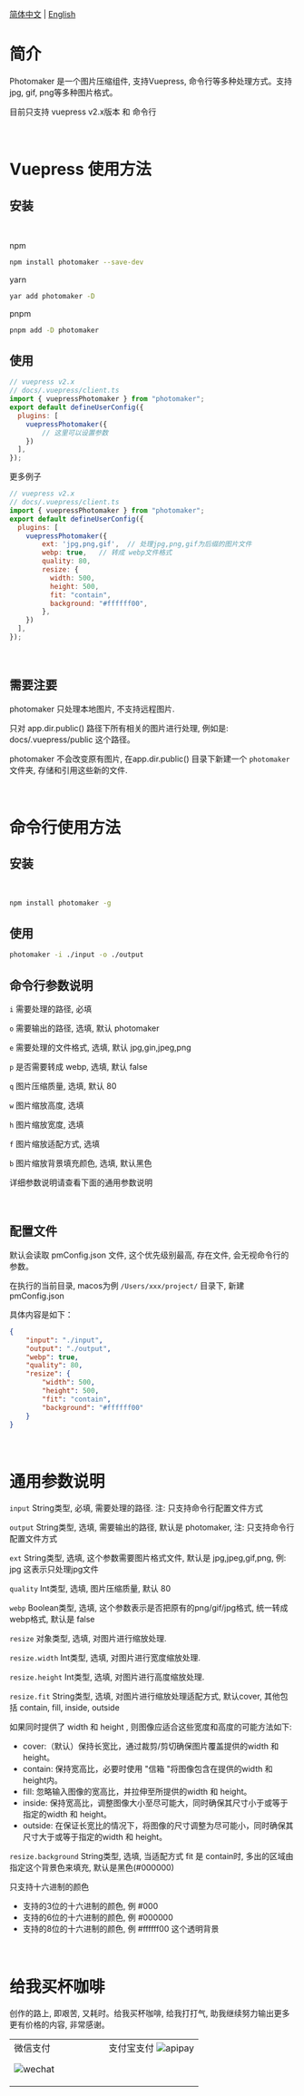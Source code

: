 
[简体中文](README.zh_CN.md) | [English](README.md)
# 简介

Photomaker 是一个图片压缩组件, 支持Vuepress, 命令行等多种处理方式。支持jpg, gif, png等多种图片格式。

目前只支持  vuepress v2.x版本 和 命令行

<br>

# Vuepress 使用方法

## 安装
<br>

npm
```bash
npm install photomaker --save-dev
```

yarn
```bash
yar add photomaker -D
```


pnpm
```bash
pnpm add -D photomaker
```


## 使用

```js
// vuepress v2.x
// docs/.vuepress/client.ts
import { vuepressPhotomaker } from "photomaker";
export default defineUserConfig({
  plugins: [
    vuepressPhotomaker({
        // 这里可以设置参数
    })
  ],
});
```



更多例子


```js
// vuepress v2.x
// docs/.vuepress/client.ts
import { vuepressPhotomaker } from "photomaker";
export default defineUserConfig({
  plugins: [
    vuepressPhotomaker({
        ext: 'jpg,png,gif',  // 处理jpg,png,gif为后缀的图片文件
        webp: true,   // 转成 webp文件格式
        quality: 80,
        resize: {
          width: 500,  
          height: 500,
          fit: "contain",
          background: "#ffffff00",
        },
    })
  ],
});
```

<br>

## 需要注要

photomaker 只处理本地图片, 不支持远程图片.

只对 app.dir.public() 路径下所有相关的图片进行处理, 例如是: docs/.vuepress/public 这个路径。

photomaker 不会改变原有图片, 在app.dir.public() 目录下新建一个 `photomaker` 文件夹, 存储和引用这些新的文件.

<br>

# 命令行使用方法


## 安装
<br>

```bash
npm install photomaker -g
```


## 使用

```bash
photomaker -i ./input -o ./output
```


## 命令行参数说明


`i` 需要处理的路径, 必填

`o` 需要输出的路径, 选填, 默认 photomaker

`e` 需要处理的文件格式, 选填, 默认 jpg,gin,jpeg,png

`p` 是否需要转成 webp, 选填, 默认 false

`q` 图片压缩质量, 选填, 默认 80

`w` 图片缩放高度, 选填

`h` 图片缩放宽度, 选填

`f` 图片缩放适配方式, 选填

`b` 图片缩放背景填充颜色, 选填, 默认黑色

详细参数说明请查看下面的通用参数说明

<br>





## 配置文件

默认会读取 pmConfig.json 文件,  这个优先级别最高, 存在文件, 会无视命令行的参数。

在执行的当前目录,  macos为例 `/Users/xxx/project/` 目录下, 新建 pmConfig.json

具体内容是如下：

```json
{
    "input": "./input",
    "output": "./output",
    "webp": true,
    "quality": 80,
    "resize": {
        "width": 500,
        "height": 500,
        "fit": "contain",
        "background": "#ffffff00"
    }
}
```

<br>

# 通用参数说明

`input` String类型, 必填, 需要处理的路径. 注: 只支持命令行配置文件方式

`output` String类型, 选填, 需要输出的路径, 默认是 photomaker, 注: 只支持命令行配置文件方式

`ext` String类型, 选填, 这个参数需要图片格式文件, 默认是 jpg,jpeg,gif,png, 例: jpg 这表示只处理jpg文件

`quality` Int类型, 选填, 图片压缩质量, 默认 80

`webp` Boolean类型, 选填, 这个参数表示是否把原有的png/gif/jpg格式, 统一转成webp格式, 默认是 false

`resize` 对象类型, 选填, 对图片进行缩放处理.

`resize.width` Int类型, 选填, 对图片进行宽度缩放处理.

`resize.height` Int类型, 选填, 对图片进行高度缩放处理.

`resize.fit` String类型, 选填, 对图片进行缩放处理适配方式, 默认cover, 其他包括 contain, fill, inside, outside

如果同时提供了 width 和 height , 则图像应适合这些宽度和高度的可能方法如下:

- cover:（默认）保持长宽比，通过裁剪/剪切确保图片覆盖提供的width 和 height。
- contain: 保持宽高比，必要时使用 "信箱 "将图像包含在提供的width 和 height内。
- fill:  忽略输入图像的宽高比，并拉伸至所提供的width 和 height。
- inside:  保持宽高比，调整图像大小至尽可能大，同时确保其尺寸小于或等于指定的width 和 height。
- outside: 在保证长宽比的情况下，将图像的尺寸调整为尽可能小，同时确保其尺寸大于或等于指定的width 和 height。

`resize.background` String类型, 选填, 当适配方式 fit 是 contain时, 多出的区域由指定这个背景色来填充, 默认是黑色(#000000)

只支持十六进制的颜色
- 支持的3位的十六进制的颜色, 例 #000
- 支持的6位的十六进制的颜色, 例 #000000
- 支持的8位的十六进制的颜色, 例 #ffffff00 这个透明背景

<br>

# 给我买杯咖啡

创作的路上, 即艰苦, 又耗时。给我买杯咖啡, 给我打打气, 助我继续努力输出更多更有价格的内容, 非常感谢。


 

   <table style="margin-left: auto; margin-right: auto;">
        <tr>
            <td width="50%" style="vertical-align: top;" >
微信支付

![wechat](https://www.itomtan.com/posts/other/wechat-pay.jpeg)
            </td>
            <td width="50%"  style="vertical-align: top;">
支付宝支付
![apipay](https://www.itomtan.com/posts/other/alipay.png)
            </td>
        </tr>
    </table>
